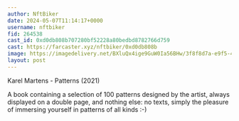 ```yaml
---
author: NftBiker
date: 2024-05-07T11:14:17+0000
username: nftbiker
fid: 264538
cast_id: 0xd0db808b707280bf52228a80bedbd8782766d759
cast: https://farcaster.xyz/nftbiker/0xd0db808b
image: https://imagedelivery.net/BXluQx4ige9GuW0Ia56BHw/3f8f8d7a-e9f5-4db3-6d1f-3f8b6a6b3300/original
layout: post
---
```


Karel Martens - Patterns (2021)

A book containing a selection of 100 patterns designed by the artist, always displayed on a double page, and nothing else: no texts, simply the pleasure of immersing yourself in patterns of all kinds :-)

<img src='https://imagedelivery.net/BXluQx4ige9GuW0Ia56BHw/3f8f8d7a-e9f5-4db3-6d1f-3f8b6a6b3300/original' alt='' referrerpolicy='no-referrer'/>
<img src='https://imagedelivery.net/BXluQx4ige9GuW0Ia56BHw/9b73f5d4-375e-4d5e-5308-2c0e0535a700/original' alt='' referrerpolicy='no-referrer'/>
